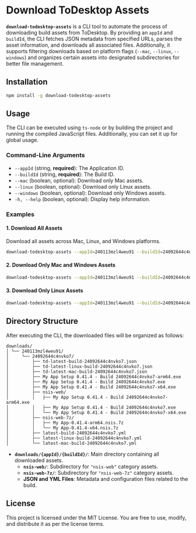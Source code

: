 # Download ToDesktop Assets

**`download-todesktop-assets`** is a CLI tool to automate the process of downloading build assets from ToDesktop. By providing an `appId` and `buildId`, the CLI fetches JSON metadata from specified URLs, parses the asset information, and downloads all associated files. Additionally, it supports filtering downloads based on platform flags (`--mac`, `--linux`, `--windows`) and organizes certain assets into designated subdirectories for better file management.

## Installation

```bash
npm install -g download-todesktop-assets
```

## Usage

The CLI can be executed using `ts-node` or by building the project and running the compiled JavaScript files. Additionally, you can set it up for global usage.

### Command-Line Arguments

- `--appId` (string, **required**): The Application ID.
- `--buildId` (string, **required**): The Build ID.
- `--mac` (boolean, optional): Download only Mac assets.
- `--linux` (boolean, optional): Download only Linux assets.
- `--windows` (boolean, optional): Download only Windows assets.
- `-h, --help` (boolean, optional): Display help information.

### Examples

#### 1. Download All Assets

Download all assets across Mac, Linux, and Windows platforms.

```bash
download-todesktop-assets --appId=240113mzl4weu91 --buildId=24092644c4nvko7
```

#### 2. Download Only Mac and Windows Assets

```bash
download-todesktop-assets --appId=240113mzl4weu91 --buildId=24092644c4nvko7 --mac --windows
```

#### 3. Download Only Linux Assets

```bash
download-todesktop-assets --appId=240113mzl4weu91 --buildId=24092644c4nvko7 --linux
```

## Directory Structure

After executing the CLI, the downloaded files will be organized as follows:

```
downloads/
│ └── 240113mzl4weu91/
│     └── 24092644c4nvko7/
│         ├── td-latest-build-24092644c4nvko7.json
│         ├── td-latest-linux-build-24092644c4nvko7.json
│         ├── td-latest-mac-build-24092644c4nvko7.json
│         ├── My App Setup 0.41.4 - Build 24092644c4nvko7-arm64.exe
│         ├── My App Setup 0.41.4 - Build 24092644c4nvko7.exe
│         ├── My App Setup 0.41.4 - Build 24092644c4nvko7-x64.exe
│         ├── nsis-web/
│         │   ├── My App Setup 0.41.4 - Build 24092644c4nvko7-arm64.exe
│         │   ├── My App Setup 0.41.4 - Build 24092644c4nvko7.exe
│         │   └── My App Setup 0.41.4 - Build 24092644c4nvko7-x64.exe
│         ├── nsis-web-7z/
│         │   ├── My App-0.41.4-arm64.nsis.7z
│         │   └── My App-0.41.4-x64.nsis.7z
│         ├── latest-build-24092644c4nvko7.yml
│         ├── latest-linux-build-24092644c4nvko7.yml
│         └── latest-mac-build-24092644c4nvko7.yml
```

- **`downloads/{appId}/{buildId}/`**: Main directory containing all downloaded assets.
  - **`nsis-web/`**: Subdirectory for `"nsis-web"` category assets.
  - **`nsis-web-7z/`**: Subdirectory for `"nsis-web-7z"` category assets.
  - **JSON and YML Files**: Metadata and configuration files related to the build.

## License

This project is licensed under the MIT License. You are free to use, modify, and distribute it as per the license terms.

